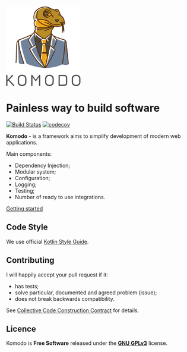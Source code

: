 ![Logo](./docs/logo.png)

# Painless way to build software 

[![Build Status](https://travis-ci.org/Heapy/komodo.svg?branch=master)](https://travis-ci.org/Heapy/komodo) [![codecov](https://codecov.io/gh/Heapy/komodo/branch/master/graph/badge.svg)](https://codecov.io/gh/Heapy/komodo)

**Komodo** - is a framework aims to simplify development of modern web applications.

Main components:

* Dependency Injection;
* Modular system;
* Configuration;
* Logging;
* Testing;
* Number of ready to use integrations.

[Getting started](./docs/getting-started.adoc)

## Code Style

We use official [Kotlin Style Guide](https://kotlinlang.org/docs/reference/coding-conventions.html).

## Contributing

I will happily accept your pull request if it:

- has tests;
- solve particular, documented and agreed problem (issue);
- does not break backwards compatibility.

See [Collective Code Construction Contract](./Collective%20Code%20Construction%20Contract.md) for details.

## Licence

Komodo is **Free Software** released under the **[GNU GPLv3](https://github.com/Heapy/komodo/blob/master/LICENSE)** license.

